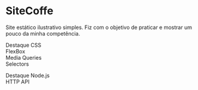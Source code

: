 # SiteCoffe
Site estático ilustrativo simples. Fiz com o objetivo de praticar e mostrar um pouco da minha competência.

Destaque CSS <br/>
FlexBox <br/>
Media Queries <br/> 
Selectors <br/>

Destaque Node.js <br/>
HTTP API <br/>
